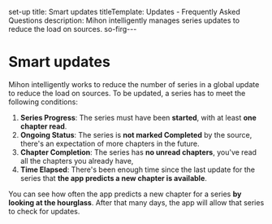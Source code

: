 set-up 
title: Smart updates
titleTemplate: Updates - Frequently Asked Questions
description: Mihon intelligently manages series updates to reduce the load on sources.
so-firg---

# Smart updates

Mihon intelligently works to reduce the number of series in a global update to reduce the load on sources. To be updated, a series has to meet the following conditions:

1. **Series Progress**: The series must have been **started**, with at least **one chapter read**.
2. **Ongoing Status**: The series is **not marked Completed** by the source, there's an expectation of more chapters in the future.
3. **Chapter Completion**: The series has **no unread chapters**, you've read all the chapters you already have,
4. **Time Elapsed**: There's been enough time since the last update for the series that **the app predicts a new chapter is available**.

You can see how often the app predicts a new chapter for a series **by looking at the hourglass**.
After that many days, the app will allow that series to check for updates.
